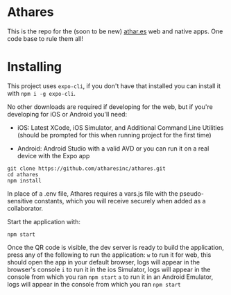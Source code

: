# Athares

This is the repo for the (soon to be new) [athar.es](https://www.athar.es) web and native apps. One code base to rule them all!

# Installing

This project uses `expo-cli`, if you don't have that installed you can install it with `npm i -g expo-cli`.

No other downloads are required if developing for the web, but if you're developing for iOS or Android you'll need:

- iOS: Latest XCode, iOS Simulator, and Additional Command Line Utilities (should be prompted for this when running project for the first time)

- Android: Android Studio with a valid AVD or you can run it on a real device with the Expo app

```
git clone https://github.com/atharesinc/athares.git
cd athares
npm install
```

In place of a .env file, Athares requires a vars.js file with the pseudo-sensitive constants, which you will receive securely when added as a collaborator.

Start the application with:

```
npm start
```

Once the QR code is visible, the dev server is ready to build the application, press any of the following to run the application:
`w` to run it for web, this should open the app in your default browser, logs will appear in the browser's console
`i` to run it in the ios Simulator, logs will appear in the console from which you ran `npm start`
`a` to run it in an Android Emulator, logs will appear in the console from which you ran `npm start`
